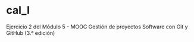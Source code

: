 # cal_I
Ejercicio 2 del Módulo 5 - MOOC Gestión de proyectos Software con Git y GitHub (3.ª edición)
